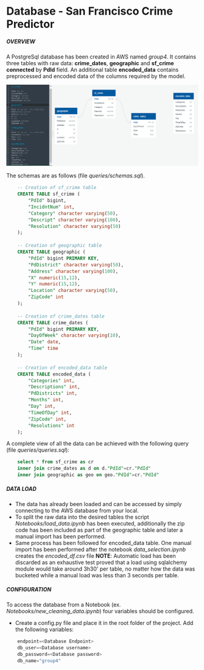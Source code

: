# Database - San Francisco Crime Predictor 

##### OVERVIEW
A PostgreSql database has been created in AWS named _group4_.
It contains three tables with raw data: **crime_dates**, **geographic** and **sf_crime connected** by **PdId** field. An additional table **encoded_data** contains preprocessed and encoded data of the columns required by the model.

![ERD](../images/ERD.PNG?raw=true)


The schemas are as follows (file _queries/schemas.sql_).
```sql
    -- Creation of sf_crime table
    CREATE TABLE sf_crime (
        "PdId" bigint,
        "IncidntNum" int,
        "Category" character varying(50),
        "Descript" character varying(100),
        "Resolution" character varying(50)	
    );

    -- Creation of geographic table
    CREATE TABLE geographic (
        "PdId" bigint PRIMARY KEY,
        "PdDistrict" character varying(50),
        "Address" character varying(100),
        "X" numeric(15,12),
        "Y" numeric(15,12),
        "Location" character varying(50),
        "ZipCode" int
    );

    -- Creation of crime_dates table
    CREATE TABLE crime_dates (
        "PdId" bigint PRIMARY KEY,
        "DayOfWeek" character varying(10),
        "Date" date,
        "Time" time
    );

    -- Creation of encoded_data table
    CREATE TABLE encoded_data (
        "Categories" int,
        "Descriptions" int,
        "PdDistricts" int,
        "Months" int,
        "Day" int,
        "TimeOfDay" int,
        "ZipCode" int,
        "Resolutions" int
    );
```
A complete view of all the data can be achieved with the following query (file _queries/queries.sql_):
```sql
    select * from sf_crime as cr
    inner join crime_dates as d on d."PdId"=cr."PdId"
    inner join geographic as geo on geo."PdId"=cr."PdId"
```

##### DATA LOAD
* The data has already been loaded and can be accessed by simply connecting to the AWS database from your local.
* To split the raw data into the desired tables the script _Notebooks/load_data.ipynb_ has been executed, additionally the zip code has been included as part of the geographic table and later a manual import has been performed.
* Same process has been followed for encoded_data table. One manual import has been performed after the notebook _data_selection.ipynb_ creates the _encoded_df.csv_ file
**NOTE**: Automatic load has been discarded as an exhaustive test proved that a load using sqlalchemy module would take around 3h30' per table, no matter how the data was bucketed while a manual load was less than 3 seconds per table.

    
##### CONFIGURATION
To access the database from a Notebook (ex. _Notebooks/new_cleaning_data.ipynb_) four variables should be configured. 

* Create a config.py file and place it in the root folder of the project. Add the following variables:
```python
    endpoint=<Database Endpoint>
    db_user=<Database username>
    db_password=<Database password>
    db_name="group4"
```

